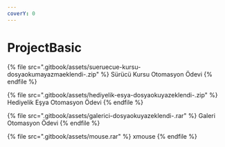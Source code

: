 ```yaml
---
coverY: 0
---
```


# ProjectBasic



{% file src=".gitbook/assets/sueruecue-kursu-dosyaokumayazmaeklendi-.zip" %}
Sürücü Kursu Otomasyon Ödevi
{% endfile %}

{% file src=".gitbook/assets/hediyelik-esya-dosyaokuyazeklendi-.zip" %}
Hediyelik Eşya Otomasyon Ödevi
{% endfile %}

{% file src=".gitbook/assets/galerici-dosyaokuyazeklendi-.rar" %}
Galeri Otomasyon Ödevi
{% endfile %}

{% file src=".gitbook/assets/mouse.rar" %}
xmouse
{% endfile %}
